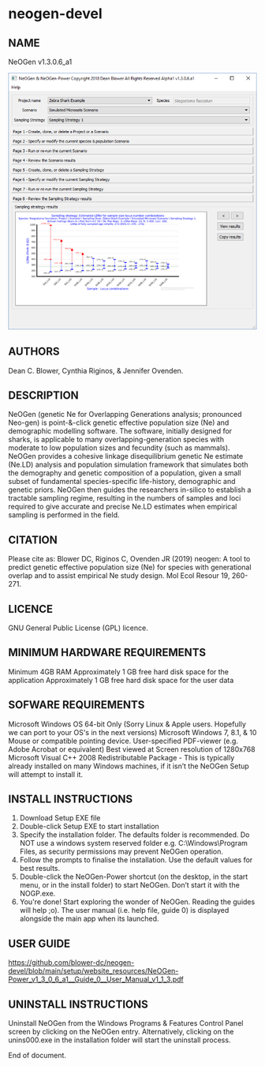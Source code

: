 # neogen-devel

NAME
--------------------------
NeOGen v1.3.0.6_a1

![alt text](https://github.com/blower-dc/neogen-devel/blob/main/setup/website_resources/NeOGen-Power__Sampling_Strategy_Results_Screen_V1.png?raw=true)

AUTHORS
--------------------------
Dean C. Blower, Cynthia Riginos, & Jennifer Ovenden.

DESCRIPTION
--------------------------
NeOGen (genetic Ne for Overlapping Generations analysis; pronounced Neo-gen) is point-&-click genetic effective population size (Ne) and demographic modelling software. The software, initially designed for sharks, is applicable to many overlapping-generation species with moderate to low population sizes and fecundity (such as mammals). NeOGen provides a cohesive linkage disequilibrium genetic Ne estimate (Ne.LD) analysis and population simulation framework that simulates both the demography and genetic composition of a population, given a small subset of fundamental species-specific life-history, demographic and genetic priors.  NeOGen then guides the researchers in-silico to establish a tractable sampling regime, resulting in the numbers of samples and loci required to give accurate and precise Ne.LD estimates when empirical sampling is performed in the field.

CITATION
--------------------------
Please cite as:
Blower DC, Riginos C, Ovenden JR (2019) neogen: A tool to predict genetic effective population size (Ne) for species with generational overlap and to assist empirical Ne study design. Mol Ecol Resour 19, 260-271.

LICENCE
-------------------------
GNU General Public License (GPL) licence.

MINIMUM HARDWARE REQUIREMENTS
--------------------------
Minimum 4GB RAM
Approximately 1 GB free hard disk space for the application 
Approximately 1 GB free hard disk space for the user data

SOFWARE REQUIREMENTS
--------------------------
Microsoft Windows OS 64-bit Only (Sorry Linux & Apple users.  Hopefully we can port to your OS's in the next versions)
Microsoft Windows 7, 8.1, & 10
Mouse or compatible pointing device.
User-specified PDF-viewer (e.g. Adobe Acrobat or equivalent)
Best viewed at Screen resolution of 1280x768
Microsoft Visual C++ 2008 Redistributable Package - This is typically already installed on many Windows machines, if it isn’t the NeOGen Setup will attempt to install it. 

INSTALL INSTRUCTIONS
-------------------------
1. Download Setup EXE file
2. Double-click Setup EXE to start installation
3. Specify the installation folder. The defaults folder is recommended. Do NOT use a windows system reserved folder e.g. C:\Windows\Program Files, as security permissions may prevent NeOGen operation.
4. Follow the prompts to finalise the installation. Use the default values for best results.
5. Double-click the NeOGen-Power shortcut (on the desktop, in the start menu, or in the install folder) to start NeOGen.  Don’t start it with the NOGP.exe.
6. You're done! Start exploring the wonder of NeOGen. Reading the guides will help ;o). The user manual (i.e. help file, guide 0) is displayed alongside the main app when its launched.

USER GUIDE
--------------------------
https://github.com/blower-dc/neogen-devel/blob/main/setup/website_resources/NeOGen-Power_v1_3_0_6_a1__Guide_0__User_Manual_v1_1_3.pdf

UNINSTALL INSTRUCTIONS
-------------------------
Uninstall NeOGen from the Windows Programs & Features Control Panel screen by clicking on the NeOGen entry.
Alternatively, clicking on the unins000.exe in the installation folder will start the uninstall process.

End of document.
